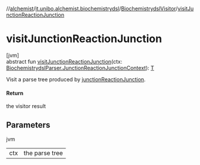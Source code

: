 //[alchemist](../../../index.md)/[it.unibo.alchemist.biochemistrydsl](../index.md)/[BiochemistrydslVisitor](index.md)/[visitJunctionReactionJunction](visit-junction-reaction-junction.md)

# visitJunctionReactionJunction

[jvm]\
abstract fun [visitJunctionReactionJunction](visit-junction-reaction-junction.md)(ctx: [BiochemistrydslParser.JunctionReactionJunctionContext](../-biochemistrydsl-parser/-junction-reaction-junction-context/index.md)): [T](../../it.unibo.alchemist.model.implementations.conditions/-generic-molecule-present/index.md)

Visit a parse tree produced by [junctionReactionJunction](../-biochemistrydsl-parser/junction-reaction-junction.md).

#### Return

the visitor result

## Parameters

jvm

| | |
|---|---|
| ctx | the parse tree |
